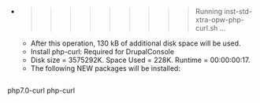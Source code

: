* >>>>>>>>> Running inst-std-xtra-opw-php-curl.sh ...
  * After this operation, 130 kB of additional disk space will be used.
  * Install php-curl: Required for DrupalConsole
  * Disk size = 3575292K. Space Used = 228K. Runtime = 00:00:00:17.
  * The following NEW packages will be installed:
  ```bash
php7.0-curl php-curl
  ```
